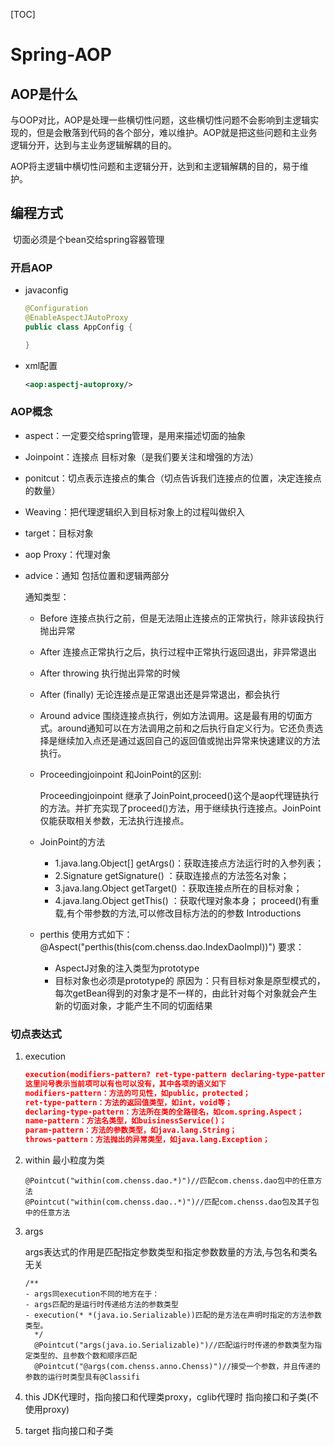 [TOC]

# Spring-AOP

## 	AOP是什么

​		与OOP对比，AOP是处理一些横切性问题，这些横切性问题不会影响到主逻辑实现的，但是会散落到代码的各个部分，难以维护。AOP就是把这些问题和主业务逻辑分开，达到与主业务逻辑解耦的目的。

​		AOP将主逻辑中横切性问题和主逻辑分开，达到和主逻辑解耦的目的，易于维护。

## 编程方式

​		切面必须是个bean交给spring容器管理

### 	 开启AOP

  - javaconfig

    ```java
    @Configuration
    @EnableAspectJAutoProxy
    public class AppConfig {
    
    }
    ```

- xml配置

  ```xml
  <aop:aspectj-autoproxy/>
  ```

### AOP概念

- aspect：一定要交给spring管理，是用来描述切面的抽象

- Joinpoint：连接点 目标对象（是我们要关注和增强的方法）

- ponitcut：切点表示连接点的集合（切点告诉我们连接点的位置，决定连接点的数量）

- Weaving：把代理逻辑织入到目标对象上的过程叫做织入

- target：目标对象

- aop Proxy：代理对象

- advice：通知 包括位置和逻辑两部分

  通知类型：

  - Before 连接点执行之前，但是无法阻止连接点的正常执行，除非该段执行抛出异常
  - After    连接点正常执行之后，执行过程中正常执行返回退出，非异常退出
  - After throwing 执行抛出异常的时候
  - After (finally)  无论连接点是正常退出还是异常退出，都会执行
  - Around advice  围绕连接点执行，例如方法调用。这是最有用的切面方式。around通知可以在方法调用之前和之后执行自定义行为。它还负责选择是继续加入点还是通过返回自己的返回值或抛出异常来快速建议的方法执行。

  - Proceedingjoinpoint 和JoinPoint的区别:

    Proceedingjoinpoint 继承了JoinPoint,proceed()这个是aop代理链执行的方法。并扩充实现了proceed()方法，用于继续执行连接点。JoinPoint仅能获取相关参数，无法执行连接点。

  - JoinPoint的方法
    - 1.java.lang.Object[] getArgs()：获取连接点方法运行时的入参列表； 
    - 2.Signature getSignature() ：获取连接点的方法签名对象； 
    - 3.java.lang.Object getTarget() ：获取连接点所在的目标对象； 
    - 4.java.lang.Object getThis() ：获取代理对象本身；
      proceed()有重载,有个带参数的方法,可以修改目标方法的的参数
      Introductions
  - perthis
    使用方式如下：
    @Aspect("perthis(this(com.chenss.dao.IndexDaoImpl))")
    要求：
    - AspectJ对象的注入类型为prototype
    - 目标对象也必须是prototype的
      原因为：只有目标对象是原型模式的，每次getBean得到的对象才是不一样的，由此针对每个对象就会产生新的切面对象，才能产生不同的切面结果

### 切点表达式

1. execution

   ```json
   execution(modifiers-pattern? ret-type-pattern declaring-type-pattern?name-pattern(param-pattern) throws-pattern?)
   这里问号表示当前项可以有也可以没有，其中各项的语义如下
   modifiers-pattern：方法的可见性，如public，protected；
   ret-type-pattern：方法的返回值类型，如int，void等；
   declaring-type-pattern：方法所在类的全路径名，如com.spring.Aspect；
   name-pattern：方法名类型，如buisinessService()；
   param-pattern：方法的参数类型，如java.lang.String；
   throws-pattern：方法抛出的异常类型，如java.lang.Exception；
   ```

2. within 最小粒度为类

   ```
   @Pointcut("within(com.chenss.dao.*)")//匹配com.chenss.dao包中的任意方法
   @Pointcut("within(com.chenss.dao..*)")//匹配com.chenss.dao包及其子包中的任意方法
   ```

3. args

   args表达式的作用是匹配指定参数类型和指定参数数量的方法,与包名和类名无关

   ```
   /**
   - args同execution不同的地方在于：
   - args匹配的是运行时传递给方法的参数类型
   - execution(* *(java.io.Serializable))匹配的是方法在声明时指定的方法参数类型。
     */
     @Pointcut("args(java.io.Serializable)")//匹配运行时传递的参数类型为指定类型的、且参数个数和顺序匹配
     @Pointcut("@args(com.chenss.anno.Chenss)")//接受一个参数，并且传递的参数的运行时类型具有@Classifi
   ```

4. this JDK代理时，指向接口和代理类proxy，cglib代理时 指向接口和子类(不使用proxy)

5. target  指向接口和子类

